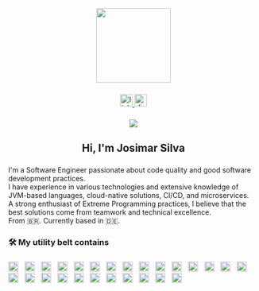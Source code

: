 <div align="center">
  <img height="150" src="https://media1.giphy.com/media/v1.Y2lkPTc5MGI3NjExN24wbDl6eGNlbm1ma2I2OHI5Mmxuanh2OTdxc2wyN3E3eHo4aTB1MSZlcD12MV9pbnRlcm5hbF9naWZfYnlfaWQmY3Q9Zw/3ornk57KwDXf81rjWM/giphy.gif"  />
</div>

###

<div align="center">
  <a href="https://www.linkedin.com/in/josimar-silvx/" target="_blank">
    <img src="https://img.shields.io/static/v1?message=LinkedIn&logo=linkedin&label=&color=0077B5&logoColor=white&labelColor=&style=for-the-badge" height="25" alt="linkedin logo"  />
  </a>
  <a href="https://www.linkedin.com/in/josimar-silvx/" target="_blank">
    <img src="https://img.shields.io/static/v1?message=Discord&logo=discord&label=&color=7289DA&logoColor=white&labelColor=&style=for-the-badge" height="25" alt="discord logo"  />
  </a>
</div>

###

<div align="center">
  <img src="https://visitor-badge.laobi.icu/badge?page_id=josimar-silva.josimar-silva&"  />
</div>

###

<h2 align="center">Hi, I'm Josimar Silva</h2>

###

<p align="left">
I'm a Software Engineer passionate about code quality and good software development practices.
<br>
I have experience in various technologies and extensive knowledge of JVM-based languages, cloud-native solutions, CI/CD, and microservices. 
<br>
A strong enthusiast of Extreme Programming practices, I believe that
the best solutions come from teamwork and technical excellence.
<br>
From 🇧🇷. Currently based in 🇩🇪.
</p>

###

<h3 align="left">🛠 My utility belt contains</h3>

###

<div align="left">
  <img src="https://cdn.jsdelivr.net/gh/devicons/devicon/icons/java/java-original.svg" height="20" alt="java logo"  />
  <img width="5" />
  <img src="https://cdn.jsdelivr.net/gh/devicons/devicon/icons/javascript/javascript-original.svg" height="20" alt="javascript logo"  />
  <img width="5" />
  <img src="https://cdn.jsdelivr.net/gh/devicons/devicon/icons/python/python-original.svg" height="20" alt="python logo"  />
  <img width="5" />
  <img src="https://cdn.jsdelivr.net/gh/devicons/devicon/icons/rust/rust-original.svg" height="20" alt="rust logo"  />
  <img width="5" />
  <img src="https://cdn.jsdelivr.net/gh/devicons/devicon/icons/bash/bash-original.svg" height="20" alt="bash logo"  />
  <img width="5" />
  <img src="https://cdn.jsdelivr.net/gh/devicons/devicon/icons/kubernetes/kubernetes-plain.svg" height="20" alt="kubernetes logo"  />
  <img width="5" />
  <img src="https://cdn.jsdelivr.net/gh/devicons/devicon/icons/grafana/grafana-original.svg" height="20" alt="grafana logo"  />
  <img width="5" />
  <img src="https://cdn.jsdelivr.net/gh/devicons/devicon/icons/prometheus/prometheus-original.svg" height="20" alt="prometheus logo"  />
  <img width="5" />
  <img src="https://cdn.jsdelivr.net/gh/devicons/devicon/icons/docker/docker-original.svg" height="20" alt="docker logo"  />
  <img width="5" />
  <img src="https://cdn.jsdelivr.net/gh/devicons/devicon/icons/nginx/nginx-original.svg" height="20" alt="nginx logo"  />
  <img width="5" />
  <img src="https://cdn.jsdelivr.net/gh/devicons/devicon/icons/amazonwebservices/amazonwebservices-line-wordmark.svg" height="20" alt="amazonwebservices logo"  />
  <img width="5" />
  <img src="https://cdn.jsdelivr.net/gh/devicons/devicon/icons/git/git-original.svg" height="20" alt="git logo"  />
  <img width="5" />
  <img src="https://cdn.jsdelivr.net/gh/devicons/devicon/icons/gitlab/gitlab-original.svg" height="20" alt="gitlab logo"  />
  <img width="5" />
  <img src="https://cdn.jsdelivr.net/gh/devicons/devicon/icons/github/github-original.svg" height="20" alt="github logo"  />
  <img width="5" />
  <img src="https://cdn.jsdelivr.net/gh/devicons/devicon/icons/linux/linux-original.svg" height="20" alt="linux logo"  />
  <img width="5" />
  <img src="https://cdn.jsdelivr.net/gh/devicons/devicon/icons/gradle/gradle-original.svg" height="20" alt="gradle logo"  />
  <img width="5" />
  <img src="https://cdn.jsdelivr.net/gh/devicons/devicon/icons/nodejs/nodejs-original.svg" height="20" alt="nodejs logo"  />
  <img width="5" />
  <img src="https://cdn.jsdelivr.net/gh/devicons/devicon/icons/tomcat/tomcat-original.svg" height="20" alt="tomcat logo"  />
  <img width="5" />
  <img src="https://cdn.jsdelivr.net/gh/devicons/devicon/icons/spring/spring-original.svg" height="20" alt="spring logo"  />
  <img width="5" />
  <img src="https://cdn.jsdelivr.net/gh/devicons/devicon/icons/sonarqube/sonarqube-original.svg" height="20" alt="sonar logo" />
  <img width="5" />
  <img src="https://cdn.jsdelivr.net/gh/devicons/devicon/icons/selenium/selenium-original.svg" height="20" alt="selenium logo"  />
  <img width="5" />
  <img src="https://cdn.jsdelivr.net/gh/devicons/devicon/icons/postgresql/postgresql-original.svg" height="20" alt="postgresql logo"  />
  <img width="5" />
  <img src="https://cdn.jsdelivr.net/gh/devicons/devicon/icons/redis/redis-original.svg" height="20" alt="redis logo"  />
  <img width="5" />
  <img src="https://cdn.jsdelivr.net/gh/devicons/devicon/icons/microsoftsqlserver/microsoftsqlserver-plain.svg" height="20" alt="microsoftsqlserver logo"  />
  <img width="5" />
  <img src="https://cdn.jsdelivr.net/gh/devicons/devicon/icons/intellij/intellij-original.svg" height="20" alt="intellij logo"  />
  <img width="5" />
  <img src="https://cdn.jsdelivr.net/gh/devicons/devicon/icons/vscode/vscode-original.svg" height="20" alt="vscode logo"  />
</div>

###

<h1 align="left"></h1>

###

<!-- <picture>
  <source media="(prefers-color-scheme: dark)" srcset="https://raw.githubusercontent.com/josimar-silva/josimar-silva/output/pacman-contribution-graph-dark.svg">
  <source media="(prefers-color-scheme: light)" srcset="https://raw.githubusercontent.com/josimar-silva/josimar-silva/output/pacman-contribution-graph.svg">
  <img alt="pacman contribution graph" src="https://raw.githubusercontent.com/josimar-silva/josimar-silva/output/pacman-contribution-graph.svg">
</picture> -->

###

